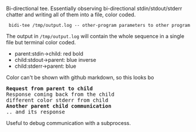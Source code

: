 Bi-directional tee. Essentially observing bi-directional stdin/stdout/stderr
chatter and writing all of them into a file, color coded.

```
 bidi-tee /tmp/output.log -- other-program parameters to other program
```

The output in `/tmp/output.log` will contain the whole sequence in a single
file but terminal color coded.

 * parent:stdin->child: red bold
 * child:stdout->parent: blue inverse
 * child:stderr->parent: blue

Color can't be shown with github markdown, so this looks bo
<pre>
<b>Request from parent to child</b>
Response coming back from the child
different color stderr from child
<b>Another parent child communication</b>
.. and its response
</pre>

Useful to debug communication with a subprocess.
